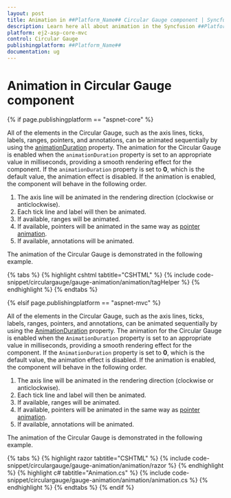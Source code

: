 ```yaml
---
layout: post
title: Animation in ##Platform_Name## Circular Gauge component | Syncfusion
description: Learn here all about animation in the Syncfusion ##Platform_Name## Circular Gauge component of Syncfusion Essential JS 2 and more.
platform: ej2-asp-core-mvc
control: Circular Gauge
publishingplatform: ##Platform_Name##
documentation: ug
---
```


# Animation in Circular Gauge component

{% if page.publishingplatform == "aspnet-core" %}

All of the elements in the Circular Gauge, such as the axis lines, ticks, labels, ranges, pointers, and annotations, can be animated sequentially by using the [animationDuration](https://help.syncfusion.com/cr/aspnetmvc-js2/Syncfusion.EJ2.CircularGauge.CircularGauge.html#Syncfusion_EJ2_CircularGauge_CircularGauge_AnimationDuration) property. The animation for the Circular Gauge is enabled when the `animationDuration` property is set to an appropriate value in milliseconds, providing a smooth rendering effect for the component. If the `animationDuration` property is set to **0**, which is the default value, the animation effect is disabled. If the animation is enabled, the component will behave in the following order.

1. The axis line will be animated in the rendering direction (clockwise or anticlockwise).
2. Each tick line and label will then be animated.
3. If available, ranges will be animated.
4. If available, pointers will be animated in the same way as [pointer animation](https://ej2.syncfusion.com/aspnetcore/documentation/circular-gauge/gauge-pointers#animation).
5. If available, annotations will be animated.

The animation of the Circular Gauge is demonstrated in the following example.

{% tabs %}
{% highlight cshtml tabtitle="CSHTML" %}
{% include code-snippet/circulargauge/gauge-animation/animation/tagHelper %}
{% endhighlight %}
{% endtabs %}

{% elsif page.publishingplatform == "aspnet-mvc" %}

All of the elements in the Circular Gauge, such as the axis lines, ticks, labels, ranges, pointers, and annotations, can be animated sequentially by using the [AnimationDuration](https://help.syncfusion.com/cr/aspnetcore-js2/Syncfusion.EJ2.CircularGauge.CircularGauge.html#Syncfusion_EJ2_CircularGauge_CircularGauge_AnimationDuration) property. The animation for the Circular Gauge is enabled when the `AnimationDuration` property is set to an appropriate value in milliseconds, providing a smooth rendering effect for the component. If the `AnimationDuration` property is set to **0**, which is the default value, the animation effect is disabled. If the animation is enabled, the component will behave in the following order.

1. The axis line will be animated in the rendering direction (clockwise or anticlockwise).
2. Each tick line and label will then be animated.
3. If available, ranges will be animated.
4. If available, pointers will be animated in the same way as [pointer animation](https://ej2.syncfusion.com/aspnetmvc/documentation/circular-gauge/gauge-pointers#animation).
5. If available, annotations will be animated.

The animation of the Circular Gauge is demonstrated in the following example.

{% tabs %}
{% highlight razor tabtitle="CSHTML" %}
{% include code-snippet/circulargauge/gauge-animation/animation/razor %}
{% endhighlight %}
{% highlight c# tabtitle="Animation.cs" %}
{% include code-snippet/circulargauge/gauge-animation/animation/animation.cs %}
{% endhighlight %}
{% endtabs %}
{% endif %}

